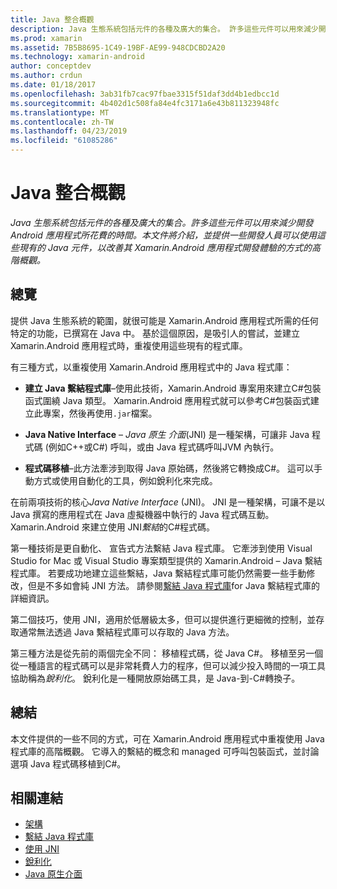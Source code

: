 ```yaml
---
title: Java 整合概觀
description: Java 生態系統包括元件的各種及廣大的集合。 許多這些元件可以用來減少開發 Android 應用程式所花費的時間。 本文件將介紹，並提供一些開發人員可以使用這些現有的 Java 元件，以改善其 Xamarin.Android 應用程式開發體驗的方式的高階概觀。
ms.prod: xamarin
ms.assetid: 7B5B8695-1C49-19BF-AE99-948CDCBD2A20
ms.technology: xamarin-android
author: conceptdev
ms.author: crdun
ms.date: 01/18/2017
ms.openlocfilehash: 3ab31fb7cac97fbae3315f51daf3dd4b1edbcc1d
ms.sourcegitcommit: 4b402d1c508fa84e4fc3171a6e43b811323948fc
ms.translationtype: MT
ms.contentlocale: zh-TW
ms.lasthandoff: 04/23/2019
ms.locfileid: "61085286"
---
```

# <a name="java-integration-overview"></a>Java 整合概觀

_Java 生態系統包括元件的各種及廣大的集合。許多這些元件可以用來減少開發 Android 應用程式所花費的時間。本文件將介紹，並提供一些開發人員可以使用這些現有的 Java 元件，以改善其 Xamarin.Android 應用程式開發體驗的方式的高階概觀。_


## <a name="overview"></a>總覽

提供 Java 生態系統的範圍，就很可能是 Xamarin.Android 應用程式所需的任何特定的功能，已撰寫在 Java 中。 基於這個原因，是吸引人的嘗試，並建立 Xamarin.Android 應用程式時，重複使用這些現有的程式庫。 

有三種方式，以重複使用 Xamarin.Android 應用程式中的 Java 程式庫： 

-   **建立 Java 繫結程式庫**&ndash;使用此技術，Xamarin.Android 專案用來建立C#包裝函式圍繞 Java 類型。 Xamarin.Android 應用程式就可以參考C#包裝函式建立此專案，然後再使用`.jar`檔案。 

-   **Java Native Interface** &ndash; *Java 原生* *介面*(JNI) 是一種架構，可讓非 Java 程式碼 (例如C++或C#) 呼叫，或由 Java 程式碼呼叫JVM 內執行。 

-   **程式碼移植**&ndash;此方法牽涉到取得 Java 原始碼，然後將它轉換成C#。 這可以手動方式或使用自動化的工具，例如銳利化來完成。 

在前兩項技術的核心*Java Native Interface* (JNI)。 JNI 是一種架構，可讓不是以 Java 撰寫的應用程式在 Java 虛擬機器中執行的 Java 程式碼互動。 Xamarin.Android 來建立使用 JNI*繫結*的C#程式碼。 

第一種技術是更自動化、 宣告式方法繫結 Java 程式庫。 它牽涉到使用 Visual Studio for Mac 或 Visual Studio 專案類型提供的 Xamarin.Android &ndash; Java 繫結程式庫。 若要成功地建立這些繫結，Java 繫結程式庫可能仍然需要一些手動修改，但是不多如會純 JNI 方法。 請參閱[繫結 Java 程式庫](~/android/platform/binding-java-library/index.md)for Java 繫結程式庫的詳細資訊。 

第二個技巧，使用 JNI，適用於低層級太多，但可以提供進行更細微的控制，並存取通常無法透過 Java 繫結程式庫可以存取的 Java 方法。 

第三種方法是從先前的兩個完全不同： 移植程式碼，從 Java C#。 移植至另一個從一種語言的程式碼可以是非常耗費人力的程序，但可以減少投入時間的一項工具協助稱為*銳利化*。 銳利化是一種開放原始碼工具，是 Java-到-C#轉換子。 



## <a name="summary"></a>總結

本文件提供的一些不同的方式，可在 Xamarin.Android 應用程式中重複使用 Java 程式庫的高階概觀。 它導入的繫結的概念和 managed 可呼叫包裝函式，並討論選項 Java 程式碼移植到C#。 


## <a name="related-links"></a>相關連結

- [架構](~/android/internals/architecture.md)
- [繫結 Java 程式庫](~/android/platform/binding-java-library/index.md)
- [使用 JNI](~/android/platform/java-integration/working-with-jni.md)
- [銳利化](https://github.com/slluis/sharpen)
- [Java 原生介面](http://docs.oracle.com/javase/7/docs/technotes~/jni/index.html)
